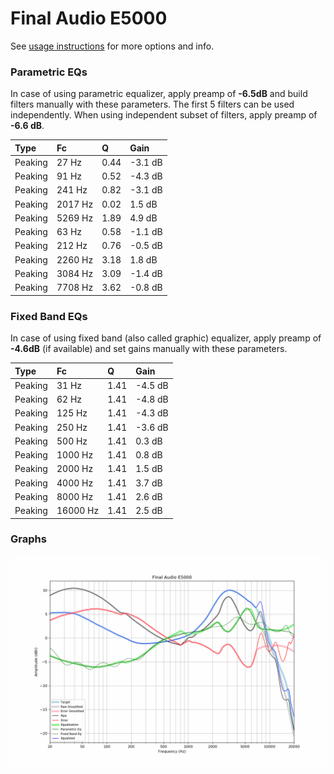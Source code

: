 # Final Audio E5000
See [usage instructions](https://github.com/jaakkopasanen/AutoEq#usage) for more options and info.

### Parametric EQs
In case of using parametric equalizer, apply preamp of **-6.5dB** and build filters manually
with these parameters. The first 5 filters can be used independently.
When using independent subset of filters, apply preamp of **-6.6 dB**.

| Type    | Fc      |    Q | Gain    |
|:--------|:--------|:-----|:--------|
| Peaking | 27 Hz   | 0.44 | -3.1 dB |
| Peaking | 91 Hz   | 0.52 | -4.3 dB |
| Peaking | 241 Hz  | 0.82 | -3.1 dB |
| Peaking | 2017 Hz | 0.02 | 1.5 dB  |
| Peaking | 5269 Hz | 1.89 | 4.9 dB  |
| Peaking | 63 Hz   | 0.58 | -1.1 dB |
| Peaking | 212 Hz  | 0.76 | -0.5 dB |
| Peaking | 2260 Hz | 3.18 | 1.8 dB  |
| Peaking | 3084 Hz | 3.09 | -1.4 dB |
| Peaking | 7708 Hz | 3.62 | -0.8 dB |

### Fixed Band EQs
In case of using fixed band (also called graphic) equalizer, apply preamp of **-4.6dB**
(if available) and set gains manually with these parameters.

| Type    | Fc       |    Q | Gain    |
|:--------|:---------|:-----|:--------|
| Peaking | 31 Hz    | 1.41 | -4.5 dB |
| Peaking | 62 Hz    | 1.41 | -4.8 dB |
| Peaking | 125 Hz   | 1.41 | -4.3 dB |
| Peaking | 250 Hz   | 1.41 | -3.6 dB |
| Peaking | 500 Hz   | 1.41 | 0.3 dB  |
| Peaking | 1000 Hz  | 1.41 | 0.8 dB  |
| Peaking | 2000 Hz  | 1.41 | 1.5 dB  |
| Peaking | 4000 Hz  | 1.41 | 3.7 dB  |
| Peaking | 8000 Hz  | 1.41 | 2.6 dB  |
| Peaking | 16000 Hz | 1.41 | 2.5 dB  |

### Graphs
![](./Final%20Audio%20E5000.png)